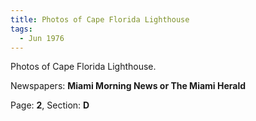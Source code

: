 ```yaml
---  
title: Photos of Cape Florida Lighthouse  
tags:  
  - Jun 1976  
---  
```

  
Photos of Cape Florida Lighthouse.  
  
Newspapers: **Miami Morning News or The Miami Herald**  
  
Page: **2**, Section: **D** 
